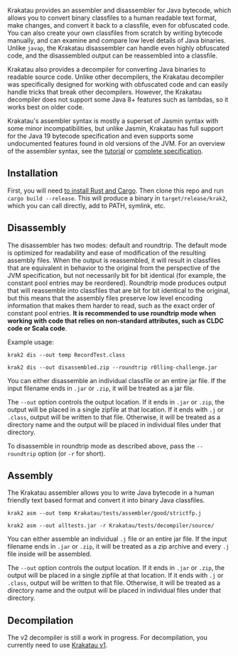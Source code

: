 Krakatau provides an assembler and disassembler for Java bytecode, which allows you to convert binary classfiles to a human readable text format, make changes, and convert it back to a classfile, even for obfuscated code. You can also create your own classfiles from scratch by writing bytecode manually, and can examine and compare low level details of Java binaries. Unlike `javap`, the Krakatau disassembler can handle even highly obfuscated code, and the disassembled output can be reassembled into a classfile.

Krakatau also provides a decompiler for converting Java binaries to readable source code. Unlike other decompilers, the Krakatau decompiler was specifically designed for working with obfuscated code and can easily handle tricks that break other decompilers. However, the Krakatau decompiler does not support some Java 8+ features such as lambdas, so it works best on older code.

Krakatau's assembler syntax is mostly a superset of Jasmin syntax with some minor incompatibilities, but unlike Jasmin, Krakatau has full support for the Java 19 bytecode specification and even supports some undocumented features found in old versions of the JVM. For an overview of the assembler syntax, see the [tutorial](docs/assembly_tutorial.md) or [complete specification](docs/assembly_specification.md).

## Installation

First, you will need [to install Rust and Cargo](https://www.rust-lang.org/tools/install). Then clone this repo and run `cargo build --release`. This will produce a binary in `target/release/krak2`, which you can call directly, add to PATH, symlink, etc.


## Disassembly

The disassembler has two modes: default and roundtrip. The default mode is optimized for readability and ease of modification of the resulting assembly files. When the output is reassembled, it will result in classfiles that are equivalent in behavior to the original from the perspective of the JVM specification, but not necessarily bit for bit identical (for example, the constant pool entries may be reordered). Roundtrip mode produces output that will reassemble into classfiles that are bit for bit identical to the original, but this means that the assembly files preserve low level encoding information that makes them harder to read, such as the exact order of constant pool entries. **It is recommended to use roundtrip mode when working with code that relies on non-standard attributes, such as CLDC code or Scala code**.

Example usage:

    krak2 dis --out temp RecordTest.class

    krak2 dis --out disassembled.zip --roundtrip r0lling-challenge.jar

You can either disassemble an individual classfile or an entire jar file. If the input filename ends in `.jar` or `.zip`, it will be treated as a jar file. 

The `--out` option controls the output location. If it ends in `.jar` or `.zip`, the output will be placed in a single zipfile at that location. If it ends with `.j` or `.class`, output will be written to that file. Otherwise, it will be treated as a directory name and the output will be placed in individual files under that directory.

To disassemble in roundtrip mode as described above, pass the `--roundtrip` option (or `-r` for short).

## Assembly

The Krakatau assembler allows you to write Java bytecode in a human friendly text based format and convert it into binary Java classfiles.

    krak2 asm --out temp Krakatau/tests/assembler/good/strictfp.j

    krak2 asm --out alltests.jar -r Krakatau/tests/decompiler/source/

You can either assemble an individual `.j` file or an entire jar file. If the input filename ends in `.jar` or `.zip`, it will be treated as a zip archive and every `.j` file inside will be assembled. 

The `--out` option controls the output location. If it ends in `.jar` or `.zip`, the output will be placed in a single zipfile at that location. If it ends with `.j` or `.class`, output will be written to that file. Otherwise, it will be treated as a directory name and the output will be placed in individual files under that directory.

## Decompilation

The v2 decompiler is still a work in progress. For decompilation, you currently need to use [Krakatau v1](https://github.com/Storyyeller/Krakatau/tree/master).
